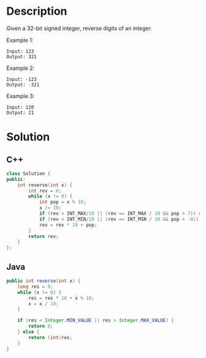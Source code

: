 # Description
Given a 32-bit signed integer, reverse digits of an integer.  

Example 1:
```
Input: 123
Output: 321
```
Example 2:
```
Input: -123
Output: -321
```
Example 3:
```
Input: 120
Output: 21
```

# Solution

## C++
```C++
class Solution {
public:
    int reverse(int x) {
        int rev = 0;
        while (x != 0) {
            int pop = x % 10;
            x /= 10;
            if (rev > INT_MAX/10 || (rev == INT_MAX / 10 && pop > 7)) return 0;
            if (rev < INT_MIN/10 || (rev == INT_MIN / 10 && pop < -8)) return 0;
            rev = rev * 10 + pop;
        }
        return rev;
    }
};
```
## Java
```java
public int reverse(int x) {
    long res = 0;
    while (x != 0) {
        res = res * 10 + x % 10;
        x = x / 10;
    }

    if (res < Integer.MIN_VALUE || res > Integer.MAX_VALUE) {
        return 0;
    } else {
        return (int)res;
    }
}
```
